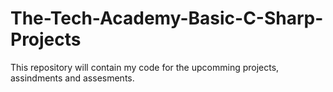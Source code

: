 # The-Tech-Academy-Basic-C-Sharp-Projects
This repository will contain my code for the upcomming projects, assindments and assesments.

